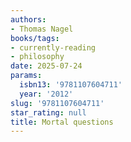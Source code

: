 ```yaml
---
authors:
- Thomas Nagel
books/tags:
- currently-reading
- philosophy
date: 2025-07-24
params:
  isbn13: '9781107604711'
  year: '2012'
slug: '9781107604711'
star_rating: null
title: Mortal questions
---
```



<!--more-->